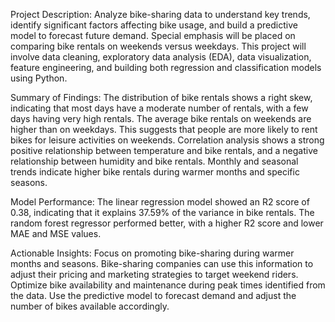 Project Description: Analyze bike-sharing data to understand key trends, identify significant factors affecting bike usage, and build a predictive model to forecast future demand. Special emphasis will be placed on comparing bike rentals on weekends versus weekdays. This project will involve data cleaning, exploratory data analysis (EDA), data visualization, feature engineering, and building both regression and classification models using Python.

Summary of Findings:
The distribution of bike rentals shows a right skew, indicating that most days have a moderate number of rentals, with a few days having very high rentals.
The average bike rentals on weekends are higher than on weekdays.
This suggests that people are more likely to rent bikes for leisure activities on weekends.
Correlation analysis shows a strong positive relationship between temperature and bike rentals, and a negative relationship between humidity and bike rentals.
Monthly and seasonal trends indicate higher bike rentals during warmer months and specific seasons.

Model Performance:
The linear regression model showed an R2 score of 0.38, indicating that it explains 37.59% of the variance in bike rentals.
The random forest regressor performed better, with a higher R2 score and lower MAE and MSE values.

Actionable Insights:
Focus on promoting bike-sharing during warmer months and seasons.
Bike-sharing companies can use this information to adjust their pricing and marketing strategies to target weekend riders.
Optimize bike availability and maintenance during peak times identified from the data.
Use the predictive model to forecast demand and adjust the number of bikes available accordingly.
